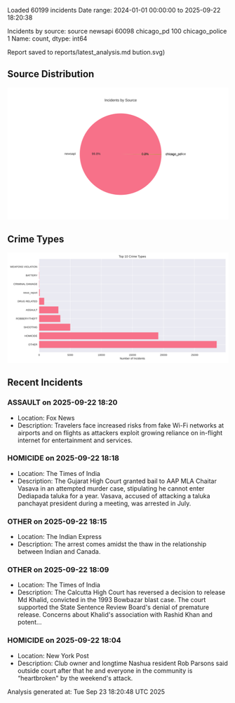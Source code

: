 
Loaded 60199 incidents
Date range: 2024-01-01 00:00:00 to 2025-09-22 18:20:38

Incidents by source:
source
newsapi           60098
chicago_pd          100
chicago_police        1
Name: count, dtype: int64

Report saved to reports/latest_analysis.md
bution.svg)

## Source Distribution
![Source Distribution](images/source_distribution.svg)

## Crime Types
![Crime Types](images/crime_types.svg)

## Recent Incidents

### ASSAULT on 2025-09-22 18:20
- Location: Fox News
- Description: Travelers face increased risks from fake Wi-Fi networks at airports and on flights as attackers exploit growing reliance on in-flight internet for entertainment and services.


### HOMICIDE on 2025-09-22 18:18
- Location: The Times of India
- Description: The Gujarat High Court granted bail to AAP MLA Chaitar Vasava in an attempted murder case, stipulating he cannot enter Dediapada taluka for a year. Vasava, accused of attacking a taluka panchayat president during a meeting, was arrested in July.


### OTHER on 2025-09-22 18:15
- Location: The Indian Express
- Description: The arrest comes amidst the thaw in the relationship between Indian and Canada.


### OTHER on 2025-09-22 18:09
- Location: The Times of India
- Description: The Calcutta High Court has reversed a decision to release Md Khalid, convicted in the 1993 Bowbazar blast case. The court supported the State Sentence Review Board's denial of premature release. Concerns about Khalid's association with Rashid Khan and potent…


### HOMICIDE on 2025-09-22 18:04
- Location: New York Post
- Description: Club owner and longtime Nashua resident Rob Parsons said outside court after that he and everyone in the community is “heartbroken" by the weekend's attack.

Analysis generated at: Tue Sep 23 18:20:48 UTC 2025
